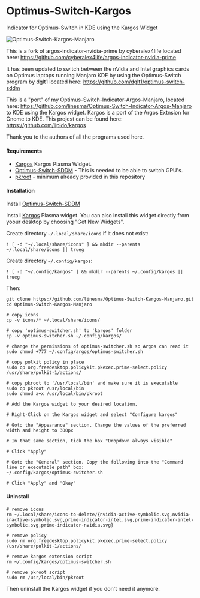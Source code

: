 # Optimus-Switch-Kargos
Indicator for Optimus-Switch in KDE using the Kargos Widget


![Optimus-Switch-Kargos-Manjaro](https://github.com/linesma/Optimus-Switch-Kargos-Manjaro/blob/master/screenshots/optimus-switcher-intel.png)

This is a fork of argos-indicator-nvidia-prime by cyberalex4life located here: https://github.com/cyberalex4life/argos-indicator-nvidia-prime

It has been updated to switch between the nVidia and Intel graphics cards on Optimus laptops running Manjaro KDE by using the Optimus-Switch program by dglt1 located here: https://github.com/dglt1/optimus-switch-sddm

This is a "port" of my Optimus-Switch-Indicator-Argos-Manjaro, located here: https://github.com/linesma/Optimus-Switch-Indicator-Argos-Manjaro to KDE using the Kargos widget. Kargos is a port of the Argos Extnsion for Gnome to KDE. This projest can be found here: https://github.com/lipido/kargos

Thank you to the authors of all the programs used here.

#### Requirements
- [Kargos](https://github.com/lipido/kargos) Kargos Plasma Widget.
- [Optimus-Switch-SDDM](https://github.com/dglt1/optimus-switch-sddm) - This is needed to be able to switch GPU's.
- [pkroot](https://github.com/cyberalex4life/pkroot) - minimum already provided in this repository

#### Installation
Install [Optimus-Switch-SDDM](https://github.com/dglt1/optimus-switch-sddm)

Install [Kargos](https://github.com/lipido/kargos) Plasma widget. You can also install this widget directly from yoour desktop by choosing "Get New Widgets".

Create directory `~/.local/share/icons` if it does not exist:
```
! [ -d "~/.local/share/icons" ] && mkdir --parents ~/.local/share/icons || trueg
```

Create directory `~/.config/kargos`:
```
! [ -d "~/.config/kargos" ] && mkdir --parents ~/.config/kargos || trueg
```

Then:
```
git clone https://github.com/linesma/Optimus-Switch-Kargos-Manjaro.git
cd Optimus-Switch-Kargos-Manjaro

# copy icons
cp -v icons/* ~/.local/share/icons/

# copy 'optimus-switcher.sh' to 'kargos' folder
cp -v optimus-switcher.sh ~/.config/kargos/

# change the permissions of optimus-switcher.sh so Argos can read it
sudo chmod +777 ~/.config/argos/optimus-switcher.sh

# copy polkit policy in place
sudo cp org.freedesktop.policykit.pkexec.prime-select.policy /usr/share/polkit-1/actions/

# copy pkroot to '/usr/local/bin' and make sure it is executable
sudo cp pkroot /usr/local/bin
sudo chmod a+x /usr/local/bin/pkroot

# Add the Kargos widget to your desired location.

# Right-Click on the Kargos widget and select "Configure kargos"

# Goto the "Appearance" section. Change the values of the preferred width and height to 300px

# In that same section, tick the box "Dropdown always visible"

# Click "Apply"

# Goto the "General" section. Copy the following into the "Command line or executable path" box:
~/.config/kargos/optimus-switcher.sh

# Click "Apply" and "Okay"

```
#### Uninstall
```
# remove icons
rm ~/.local/share/icons-to-delete/{nvidia-active-symbolic.svg,nvidia-inactive-symbolic.svg,prime-indicator-intel.svg,prime-indicator-intel-symbolic.svg,prime-indicator-nvidia.svg}

# remove policy
sudo rm org.freedesktop.policykit.pkexec.prime-select.policy /usr/share/polkit-1/actions/

# remove kargos extension script
rm ~/.config/kargos/optimus-switcher.sh

# remove pkroot script
sudo rm /usr/local/bin/pkroot

```
Then uninstall the Kargos widget if you don't need it anymore.
